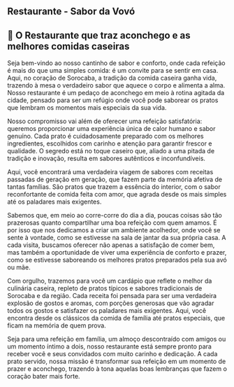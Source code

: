 ## Restaurante - Sabor da Vovó

## 🏡 O Restaurante que traz aconchego e as melhores comidas caseiras

Seja bem-vindo ao nosso cantinho de sabor e conforto, onde cada refeição é mais do que uma simples comida: é um convite para se sentir em casa. Aqui, no coração de Sorocaba, a tradição da comida caseira ganha vida, trazendo à mesa o verdadeiro sabor que aquece o corpo e alimenta a alma. Nosso restaurante é um pedaço de aconchego em meio à rotina agitada da cidade, pensado para ser um refúgio onde você pode saborear os pratos que lembram os momentos mais especiais da sua vida.

Nosso compromisso vai além de oferecer uma refeição satisfatória: queremos proporcionar uma experiência única de calor humano e sabor genuíno. Cada prato é cuidadosamente preparado com os melhores ingredientes, escolhidos com carinho e atenção para garantir frescor e qualidade. O segredo está no toque caseiro que, aliado a uma pitada de tradição e inovação, resulta em sabores autênticos e inconfundíveis.

Aqui, você encontrará uma verdadeira viagem de sabores com receitas passadas de geração em geração, que fazem parte da memória afetiva de tantas famílias. São pratos que trazem a essência do interior, com o sabor reconfortante de comida feita com amor, que agrada desde os mais simples até os paladares mais exigentes.

Sabemos que, em meio ao corre-corre do dia a dia, poucas coisas são tão prazerosas quanto compartilhar uma boa refeição com quem amamos. É por isso que nos dedicamos a criar um ambiente acolhedor, onde você se sente à vontade, como se estivesse na sala de jantar da sua própria casa. A cada visita, buscamos oferecer não apenas a satisfação de comer bem, mas também a oportunidade de viver uma experiência de conforto e prazer, como se estivesse saboreando os melhores pratos preparados pela sua avó ou mãe.

Com orgulho, trazemos para você um cardápio que reflete o melhor da culinária caseira, repleto de pratos típicos e sabores tradicionais de Sorocaba e da região. Cada receita foi pensada para ser uma verdadeira explosão de gostos e aromas, com porções generosas que vão agradar todos os gostos e satisfazer os paladares mais exigentes. Aqui, você encontra desde os clássicos da comida de família até pratos especiais, que ficam na memória de quem prova.

Seja para uma refeição em família, um almoço descontraído com amigos ou um momento íntimo a dois, nosso restaurante está sempre pronto para receber você e seus convidados com muito carinho e dedicação. A cada prato servido, nossa missão é transformar sua refeição em um momento de prazer e aconchego, trazendo à tona aquelas boas lembranças que fazem o coração bater mais forte.

